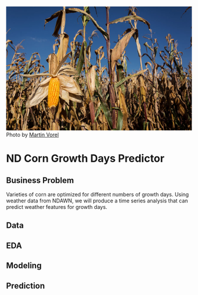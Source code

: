 !["corn field"](Images/corn-field-861x574.jpg)
Photo by <a href="https://martinvorel.com/">Martin Vorel</a>
# ND Corn Growth Days Predictor
## Business Problem
Varieties of corn are optimized for different numbers of growth days. Using weather data from NDAWN, we will produce a time series analysis that can predict weather features for growth days. 
## Data

## EDA

## Modeling

## Prediction